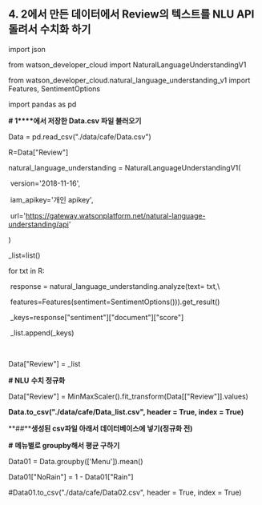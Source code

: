 ## 4. 2에서 만든  데이터에서 Review의 텍스트를 NLU API 돌려서  수치화 하기

 

 

import json

from  watson_developer_cloud import NaturalLanguageUnderstandingV1

from  watson_developer_cloud.natural_language_understanding_v1 import Features,  SentimentOptions

import pandas as pd

 

 

 

**# 1****에서 저장한 Data.csv 파일  불러오기**

Data =  pd.read_csv("./data/cafe/Data.csv")

R=Data["Review"]

 

natural_language_understanding  = NaturalLanguageUnderstandingV1(

​    version='2018-11-16',

​    iam_apikey='개인 apikey',

​     url='https://gateway.watsonplatform.net/natural-language-understanding/api'

)

 

_list=list()

for txt in R:

​    response =  natural_language_understanding.analyze(text= txt,\

​         features=Features(sentiment=SentimentOptions())).get_result()

​     _keys=response["sentiment"]["document"]["score"]

​    _list.append(_keys)

​    

Data["Review"]  = _list

 

**# NLU** **수치 정규화**

Data["Review"]  = MinMaxScaler().fit_transform(Data[["Review"]].values)

**Data.to_csv("./data/cafe/Data_list.csv",  header = True, index = True)**

**##****생성된 csv파일  아래서 데이터베이스에 넣기(정규화 전)** 

 

 

**#** **메뉴별로 groupby해서  평균 구하기**

Data01 =  Data.groupby(['Menu']).mean()

Data01["NoRain"]  = 1 - Data01["Rain"]

\#Data01.to_csv("./data/cafe/Data02.csv",  header = True, index = True)
